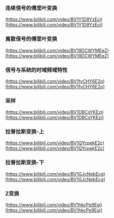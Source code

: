 ### 连续信号的傅里叶变换
(https://www.bilibili.com/video/BV1Y1D9YzEcj)[https://www.bilibili.com/video/BV1Y1D9YzEcj]

### 离散信号的傅里叶变换
(https://www.bilibili.com/video/BV19DCWYMEeZ)[https://www.bilibili.com/video/BV19DCWYMEeZ]

### 信号与系统的时域频域特性
(https://www.bilibili.com/video/BV1fvCHY6E2o)[https://www.bilibili.com/video/BV1fvCHY6E2o]

### 采样
(https://www.bilibili.com/video/BV1DBCsYKEzi)[https://www.bilibili.com/video/BV1DBCsYKEzi]

### 拉普拉斯变换-上
(https://www.bilibili.com/video/BV1QYcpekE2c)[https://www.bilibili.com/video/BV1QYcpekE2c]

### 拉普拉斯变换-下
(https://www.bilibili.com/video/BV1GJcNebEcg)[https://www.bilibili.com/video/BV1GJcNebEcg]

### Z变换
(https://www.bilibili.com/video/BV1hkcPe9Egi)[https://www.bilibili.com/video/BV1hkcPe9Egi]
